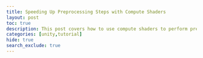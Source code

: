 ```yaml
---
title: Speeding Up Preprocessing Steps with Compute Shaders
layout: post
toc: true
description: This post covers how to use compute shaders to perform preprocessing steps on the GPU in Unity.
categories: [unity,tutorial]
hide: true
search_exclude: true
---
```




